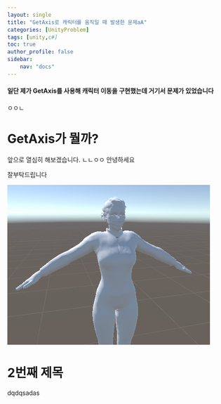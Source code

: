 ```yaml
---
layout: single
title: "GetAxis로 캐릭터를 움직일 때 발생한 문제aA"
categories: [UnityProblem]
tags: [unity,c#]
toc: true
author_profile: false
sidebar:
    nav: "docs"
---
```



<h4>일단 제가 GetAxis를 사용해 캐릭터 이동을 구현했는데 거기서 문제가 있었습니다</h4>
ㅇㅇㄴ

# GetAxis가 뭘까?
앞으로 열심히 해보겠습니다.
ㄴㄴㅇㅇ
안녕하세요

잘부탁드립니다

![woman](../images/2022-11-17-first/woman-1669197353470-5.png)

# 2번째 제목
dqdqsadas

